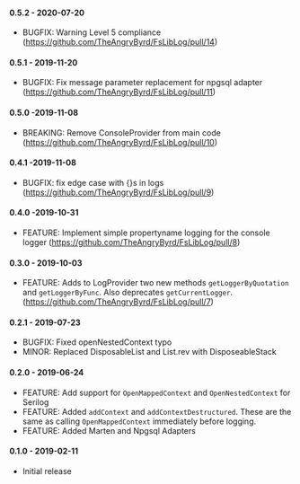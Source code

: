 #### 0.5.2 - 2020-07-20
* BUGFIX: Warning Level 5 compliance (https://github.com/TheAngryByrd/FsLibLog/pull/14)

#### 0.5.1 - 2019-11-20
* BUGFIX: Fix message parameter replacement for npgsql adapter (https://github.com/TheAngryByrd/FsLibLog/pull/11)

#### 0.5.0 -2019-11-08
* BREAKING: Remove ConsoleProvider from main code (https://github.com/TheAngryByrd/FsLibLog/pull/10)

#### 0.4.1 -2019-11-08
* BUGFIX: fix edge case with {}s in logs (https://github.com/TheAngryByrd/FsLibLog/pull/9)

#### 0.4.0 -2019-10-31
* FEATURE: Implement simple propertyname logging for the console logger (https://github.com/TheAngryByrd/FsLibLog/pull/8)

#### 0.3.0 - 2019-10-03
* FEATURE: Adds to LogProvider two new methods `getLoggerByQuotation` and `getLoggerByFunc`. Also deprecates `getCurrentLogger`. (https://github.com/TheAngryByrd/FsLibLog/pull/7)

#### 0.2.1 - 2019-07-23
* BUGFIX: Fixed openNestedContext typo
* MINOR: Replaced DisposableList and List.rev with DisposeableStack

#### 0.2.0 - 2019-06-24
* FEATURE: Add support for `OpenMappedContext` and `OpenNestedContext` for Serilog
* FEATURE: Added `addContext` and `addContextDestructured`.  These are the same as calling `OpenMappedContext` immediately before logging.
* FEATURE: Added Marten and Npgsql Adapters

#### 0.1.0 - 2019-02-11
* Initial release
